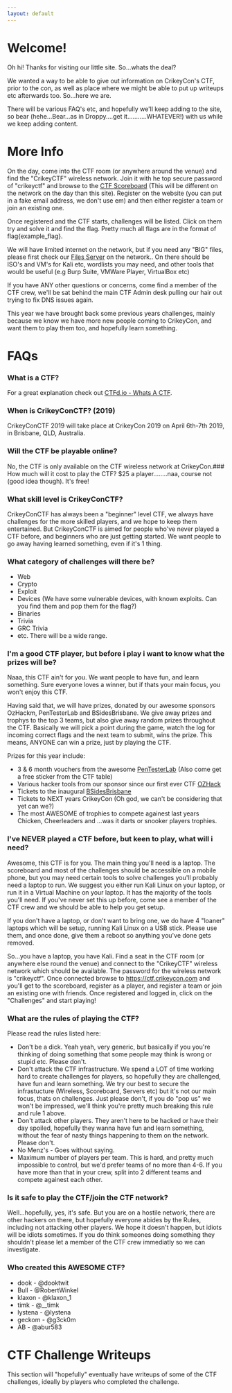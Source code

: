 ```yaml
---
layout: default
---
```


# Welcome!

Oh hi!  Thanks for visiting our little site.   So...whats the deal?

We wanted a way to be able to give out information on CrikeyCon's CTF, prior to the con, as well as place where we might be able to put up writeups etc afterwards too.   So...here we are.

There will be various FAQ's etc, and hopefully we'll keep adding to the site, so bear (hehe...Bear...as in Droppy....get it...........WHATEVER!) with us while we keep adding content.


# More Info
On the day, come into the CTF room (or anywhere around the venue) and find the "CrikeyCTF" wireless network. Join it with he top secure password of "crikeyctf" and browse to the [CTF Scoreboard](https://ctf.crikeycon.com) (This will be different on the network on the day than this site).  Register on the website (you can put in a fake email address, we don't use em) and then either register a team or join an existing one.

Once registered and the CTF starts, challenges will be listed.  Click on them try and solve it and find the flag.  Pretty much all flags are in the format of flag{example_flag}.

We will have limited internet on the network, but if you need any "BIG" files, please first check our [Files Server](http://files.crikey.ctf) on the network..  On there should be ISO's and VM's for Kali etc, wordlists you may need, and other tools that would be useful (e.g Burp Suite, VMWare Player, VirtualBox etc)

If you have ANY other questions or concerns, come find a member of the CTF crew, we'll be sat behind the main CTF Admin desk pulling our hair out trying to fix DNS issues again.

This year we have brought back some previous years challenges, mainly because we know we have more new people coming to CrikeyCon, and want them to play them too, and hopefully learn something.

# FAQs
### What is a CTF?
For a great explanation check out [CTFd.io - Whats A CTF](https://ctfd.io/whats-a-ctf/).

### When is CrikeyConCTF? (2019)
CrikeyConCTF 2019 will take place at CrikeyCon 2019 on April 6th-7th 2019, in Brisbane, QLD, Australia.

### Will the CTF be playable online?
No, the CTF is only available on the CTF wireless network at CrikeyCon.### How much will it cost to play the CTF?
$25 a player........naa, course not (good idea though).  It's free!

### What skill level is CrikeyConCTF?
CrikeyConCTF has always been a "beginner" level CTF, we always have challenges for the more skilled players, and we hope to keep them entertained.  But CrikeyConCTF is aimed for people who've never played a CTF before, and beginners who are just getting started.  We want people to go away having learned something, even if it's 1 thing.

### What category of challenges will there be?
* Web
* Crypto
* Exploit
* Devices (We have some vulnerable devices, with known exploits.  Can you find them and pop them for the flag?)
* Binaries
* Trivia
* GRC Trivia
* etc.  There will be a wide range.

### I'm a good CTF player, but before i play i want to know what the prizes will be?
Naaa, this CTF ain't for you.  We want people to have fun, and learn something.  Sure everyone loves a winner, but if thats your main focus, you won't enjoy this CTF.

Having said that, we will have prizes, donated by our awesome sponsors OzHackm, PenTesterLab and BSidesBrisbane.
We give away prizes and trophys to the top 3 teams, but also give away random prizes throughout the CTF.  Basically we will pick a point during the game, watch the log for incoming correct flags and the next team to submit, wins the prize.  This means, ANYONE can win a prize, just by playing the CTF.

Prizes for this year include:
* 3 & 6 month vouchers from the awesome [PenTesterLab](https://pentesterlab.com/) (Also come get a free sticker from the CTF table)
* Various hacker tools from our sponsor since our first ever CTF [OZHack](https://ozhack.com/)
* Tickets to the inaugural [BSidesBrisbane](https://bsidesbrisbane.com/)
* Tickets to NEXT years CrikeyCon (Oh god, we can't be considering that yet can we?)
* The most AWESOME of trophies to compete againest last years Chicken, Cheerleaders and ...was it darts or snooker players trophies.

### I've NEVER played a CTF before, but keen to play, what will i need?
Awesome, this CTF is for you.  The main thing you'll need is a laptop.  The scoreboard and most of the challenges should be accessible on a mobile phone, but you may need certain tools to solve challenges you'll probably need a laptop to run.
We suggest you either run Kali Linux on your laptop, or run it in a Virtual Machine on your laptop.  It has the majority of the tools you'll need.  If you've never set this up before, come see a member of the CTF crew and we should be able to help you get setup.

If you don't have a laptop, or don't want to bring one, we do have 4 "loaner" laptops which will be setup, running Kali Linux on a USB stick.  Please use them, and once done, give them a reboot so anything you've done gets removed.

So...you have a laptop, you have Kali.  Find a seat in the CTF room (or anywhere else round the venue) and connect to the "CrikeyCTF" wireless network which should be available.  The password for the wireless network is "crikeyctf".
Once connected browse to https://ctf.crikeycon.com and you'll get to the scoreboard, register as a player, and register a team or join an existing one with friends.  Once registered and logged in, click on the "Challenges" and start playing!

### What are the rules of playing the CTF?
Please read the rules listed here:

* Don't be a dick.  Yeah yeah, very generic, but basically if you you're thinking of doing something that some people may think is wrong or stupid etc.  Please don't.
* Don't attack the CTF infrastructure.  We spend a LOT of time working hard to create challenges for players, so hopefully they are challenged, have fun and learn something.  We try our best to secure the infrastucture (Wireless, Scoreboard, Servers etc) but it's not our main focus, thats on challenges.   Just please don't, if you do "pop us" we won't be impressed, we'll think you're pretty much breaking this rule and rule 1 above.
* Don't attack other players.   They aren't here to be hacked or have their day spoiled, hopefully they wanna have fun and learn something, without the fear of nasty things happening to them on the network.  Please don't.
* No Menz's - Goes without saying.
* Maximum number of players per team.  This is hard, and pretty much impossible to control, but we'd prefer teams of no more than 4-6.  If you have more than that in your crew, split into 2 different teams and compete againest each other.

### Is it safe to play the CTF/join the CTF network?
Well...hopefully, yes, it's safe.  But you are on a hostile network, there are other hackers on there, but hopefully everyone abides by the Rules, including not attacking other players.  We hope it doesn't happen, but idiots will be idiots sometimes.  If you do think someones doing something they shouldn't please let a member of the CTF crew immediatly so we can investigate.

### Who created this AWESOME CTF?
* dook - @dooktwit
* Bull - @RobertWinkel
* klaxon - @klaxon_1
* timk - @__timk
* lystena - @lystena
* geckom - @g3ck0m
* AB - @abur583

# CTF Challenge Writeups

This section will "hopefully" eventually have writeups of some of the CTF challenges, ideally by players who completed the challenge.
